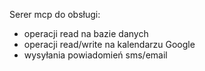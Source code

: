 Serer mcp do obsługi:
- operacji read na bazie danych
- operacji read/write na kalendarzu Google
- wysyłania powiadomień sms/email